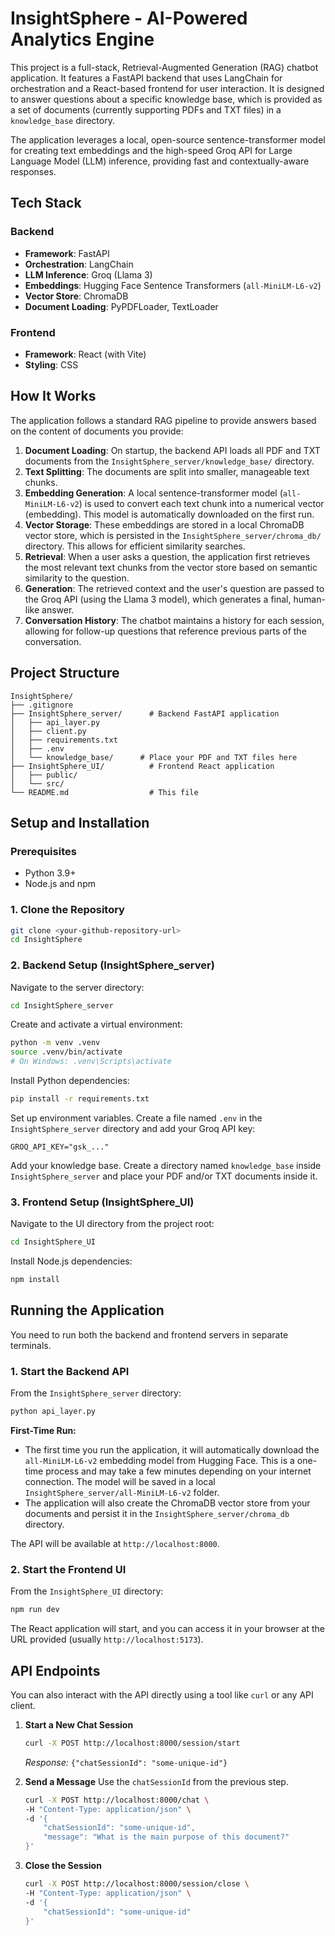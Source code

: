# InsightSphere - AI-Powered Analytics Engine

This project is a full-stack, Retrieval-Augmented Generation (RAG) chatbot application. It features a FastAPI backend that uses LangChain for orchestration and a React-based frontend for user interaction. It is designed to answer questions about a specific knowledge base, which is provided as a set of documents (currently supporting PDFs and TXT files) in a `knowledge_base` directory.

The application leverages a local, open-source sentence-transformer model for creating text embeddings and the high-speed Groq API for Large Language Model (LLM) inference, providing fast and contextually-aware responses.

## Tech Stack

### Backend
- **Framework**: FastAPI
- **Orchestration**: LangChain
- **LLM Inference**: Groq (Llama 3)
- **Embeddings**: Hugging Face Sentence Transformers (`all-MiniLM-L6-v2`)
- **Vector Store**: ChromaDB
- **Document Loading**: PyPDFLoader, TextLoader

### Frontend
- **Framework**: React (with Vite)
- **Styling**: CSS

## How It Works

The application follows a standard RAG pipeline to provide answers based on the content of documents you provide:

1.  **Document Loading**: On startup, the backend API loads all PDF and TXT documents from the `InsightSphere_server/knowledge_base/` directory.
2.  **Text Splitting**: The documents are split into smaller, manageable text chunks.
3.  **Embedding Generation**: A local sentence-transformer model (`all-MiniLM-L6-v2`) is used to convert each text chunk into a numerical vector (embedding). This model is automatically downloaded on the first run.
4.  **Vector Storage**: These embeddings are stored in a local ChromaDB vector store, which is persisted in the `InsightSphere_server/chroma_db/` directory. This allows for efficient similarity searches.
5.  **Retrieval**: When a user asks a question, the application first retrieves the most relevant text chunks from the vector store based on semantic similarity to the question.
6.  **Generation**: The retrieved context and the user's question are passed to the Groq API (using the Llama 3 model), which generates a final, human-like answer.
7.  **Conversation History**: The chatbot maintains a history for each session, allowing for follow-up questions that reference previous parts of the conversation.

## Project Structure

```
InsightSphere/
├── .gitignore
├── InsightSphere_server/      # Backend FastAPI application
│   ├── api_layer.py
│   ├── client.py
│   ├── requirements.txt
│   ├── .env
│   └── knowledge_base/      # Place your PDF and TXT files here
├── InsightSphere_UI/          # Frontend React application
│   ├── public/
│   └── src/
└── README.md                  # This file
```

## Setup and Installation

### Prerequisites
- Python 3.9+
- Node.js and npm

### 1. Clone the Repository
```sh
git clone <your-github-repository-url>
cd InsightSphere
```

### 2. Backend Setup (InsightSphere_server)

Navigate to the server directory:
```sh
cd InsightSphere_server
```

Create and activate a virtual environment:
```sh
python -m venv .venv
source .venv/bin/activate
# On Windows: .venv\Scripts\activate
```

Install Python dependencies:
```sh
pip install -r requirements.txt
```

Set up environment variables. Create a file named `.env` in the `InsightSphere_server` directory and add your Groq API key:
```
GROQ_API_KEY="gsk_..."
```

Add your knowledge base. Create a directory named `knowledge_base` inside `InsightSphere_server` and place your PDF and/or TXT documents inside it.

### 3. Frontend Setup (InsightSphere_UI)

Navigate to the UI directory from the project root:
```sh
cd InsightSphere_UI
```

Install Node.js dependencies:
```sh
npm install
```

## Running the Application

You need to run both the backend and frontend servers in separate terminals.

### 1. Start the Backend API

From the `InsightSphere_server` directory:
```sh
python api_layer.py
```
**First-Time Run:**
- The first time you run the application, it will automatically download the `all-MiniLM-L6-v2` embedding model from Hugging Face. This is a one-time process and may take a few minutes depending on your internet connection. The model will be saved in a local `InsightSphere_server/all-MiniLM-L6-v2` folder.
- The application will also create the ChromaDB vector store from your documents and persist it in the `InsightSphere_server/chroma_db` directory.

The API will be available at `http://localhost:8000`.

### 2. Start the Frontend UI

From the `InsightSphere_UI` directory:
```sh
npm run dev
```
The React application will start, and you can access it in your browser at the URL provided (usually `http://localhost:5173`).

## API Endpoints

You can also interact with the API directly using a tool like `curl` or any API client.

1.  **Start a New Chat Session**
    ```sh
    curl -X POST http://localhost:8000/session/start
    ```
    *Response:* `{"chatSessionId": "some-unique-id"}`

2.  **Send a Message**
    Use the `chatSessionId` from the previous step.
    ```sh
    curl -X POST http://localhost:8000/chat \
    -H "Content-Type: application/json" \
    -d '{
        "chatSessionId": "some-unique-id",
        "message": "What is the main purpose of this document?"
    }'
    ```

3.  **Close the Session**
    ```sh
    curl -X POST http://localhost:8000/session/close \
    -H "Content-Type: application/json" \
    -d '{
        "chatSessionId": "some-unique-id"
    }'
    ```